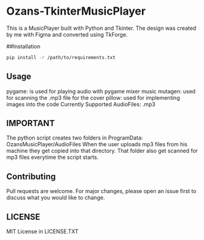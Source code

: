 # Ozans-TkinterMusicPlayer
This is a MusicPlayer built with Python and Tkinter. The design was created by me with Figma and converted using TkForge.

##Installation
```bash
pip install -r /path/to/requirements.txt
```

## Usage
pygame: is used for playing audio with pygame mixer music
mutagen: used for scanning the .mp3 file for the cover
pillow: used for implementing images into the code
Currently Supported AudioFiles:
.mp3

## IMPORTANT
The python script creates two folders in ProgramData: OzansMusicPlayer/AudioFiles
When the user uploads mp3 files from his machine they get copied into that directory. That folder also get scanned for mp3 files everytime the script starts. 

## Contributing
Pull requests are welcome. For major changes, please open an issue first
to discuss what you would like to change.

## LICENSE
MIT License in LICENSE.TXT
